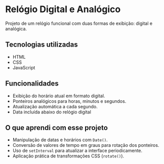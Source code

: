 # Relógio Digital e Analógico 

Projeto de um relógio funcional com duas formas de exibição: digital e analógica.

##  Tecnologias utilizadas

- HTML
- CSS
- JavaScript

##  Funcionalidades

- Exibição do horário atual em formato digital.
- Ponteiros analógicos para horas, minutos e segundos.
- Atualização automática a cada segundo.
- Data incluída abaixo do relógio digital

##  O que aprendi com esse projeto

- Manipulação de datas e horários com `Date()`.
- Conversão de valores de tempo em graus para rotação dos ponteiros.
- Uso de `setInterval` para atualizar a interface periodicamente.
- Aplicação prática de transformações CSS (`rotate()`).
